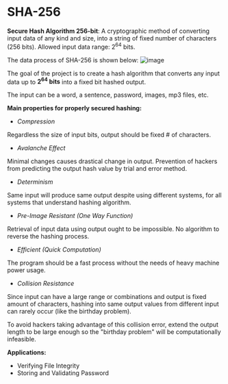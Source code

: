 # SHA-256
**Secure Hash Algorithm 256-bit**: A cryptographic method of converting input data of any kind and size, into a string of fixed number of characters (256 bits). Allowed input data range: 2<sup>64</sup> bits.

The data process of SHA-256 is shown below:
![image](https://github.com/user-attachments/assets/3f5fe919-3d61-4bf1-a9c8-c53eeae42bc2)

The goal of the project is to create a hash algorithm that converts any input data up to **2<sup>64</sup> bits** into a fixed bit hashed output.

The input can be a word, a sentence, password, images, mp3 files, etc.

**Main properties for properly secured hashing:**

- *Compression*

Regardless the size of input bits, output should be fixed # of characters.

- *Avalanche Effect*

Minimal changes causes drastical change in output.
Prevention of hackers from predicting the output hash value by trial and error method.

- *Determinism*

Same input will produce same output despite using different systems, for all systems that understand hashing algorithm.

- *Pre-Image Resistant (One Way Function)*

Retrieval of input data using output ought to be impossible. No algorithm to reverse the hashing process.

- *Efficient (Quick Computation)*

The program should be a fast process without the needs of heavy machine power usage.

- *Collision Resistance*

Since input can have a large range or combinations and output is fixed amount of characters, hashing into same output values from different input can rarely occur (like the birthday problem).

To avoid hackers taking advantage of this collision error, extend the output length to be large enough so the "birthday problem" will be computationally infeasible.

**Applications:**

- Verifying File Integrity
- Storing and Validating Password

